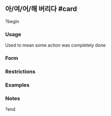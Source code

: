 ## 아/여/어/해 버리다 #card
?begin
### Usage
Used to mean some action was completely done
### Form
### Restrictions
### Examples
### Notes
?end
